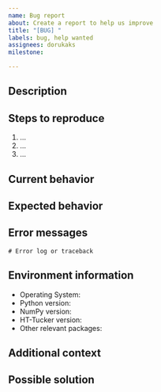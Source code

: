 ```yaml
---
name: Bug report
about: Create a report to help us improve
title: "[BUG] "
labels: bug, help wanted
assignees: dorukaks
milestone:

---
```


<!-- Please search on GitHub first to see if anyone else has already opened the same issue -->
## Description
<!-- Describe the bug clearly and concisely -->

## Steps to reproduce
<!-- Please provide a minimum working example (MWE) if possible -->

1. …
2. …
3. …

## Current behavior
<!-- What actually happens when following the steps above -->

## Expected behavior
<!-- What you expected to happen instead -->

## Error messages
<!-- If applicable, paste complete error messages, tracebacks, or logs -->
```
# Error log or traceback
```

## Environment information
<!-- List any relevant versions here -->
- Operating System:
- Python version:
- NumPy version:
- HT-Tucker version:
- Other relevant packages:

## Additional context
<!-- Add any other context, screenshots, or information about the problem here -->

## Possible solution
<!-- If you have any ideas on how to fix this bug, please share them here (optional) -->
